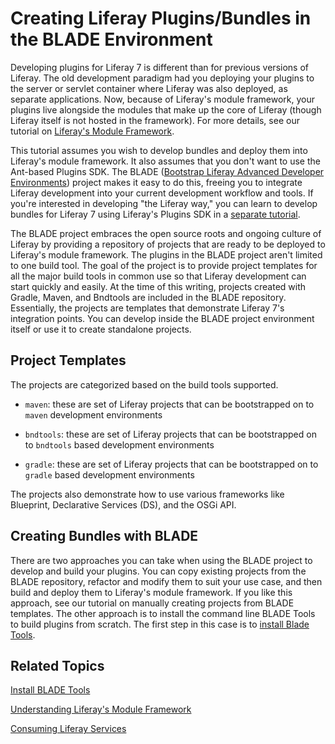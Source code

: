 # Creating Liferay Plugins/Bundles in the BLADE Environment

Developing plugins for Liferay 7 is different than for previous versions of
Liferay. The old development paradigm had you deploying your plugins to the
server or servlet container where Liferay was also deployed, as separate
applications. Now, because of Liferay's module framework, your plugins live
alongside the modules that make up the core of Liferay (though Liferay
itself is not hosted in the framework). For more details, see our tutorial on
[Liferay's Module Framework](develop/tutorials/-/knowledge_base/7-0/getting-started/intro-to-liferay-module-framework).

This tutorial assumes you wish to develop bundles and deploy them into Liferay's
module framework. It also assumes that you don't want to use the Ant-based
Plugins SDK. The BLADE ([Bootstrap Liferay Advanced Developer Environments](https://github.com/rotty3000/blade)) project makes it easy to do this, freeing you to
integrate Liferay development into your current development workflow and tools.
If you're interested in developing "the Liferay way," you can learn to develop
bundles for Liferay 7 using Liferay's Plugins SDK in a [separate tutorial](/develop/tutorials/-/knowledge_base/7-0/creating-a-simple-bundle). 

The BLADE project embraces the open source roots and ongoing culture of Liferay
by providing a repository of projects that are ready to be deployed to Liferay's
module framework. The plugins in the BLADE project aren't limited to one build
tool. The goal of the project is to provide project templates for
all the major build tools in common use so that Liferay development can start
quickly and easily. At the time of this writing, projects created with Gradle,
Maven, and Bndtools are included in the BLADE repository. Essentially, the
projects are templates that demonstrate Liferay 7's integration points. You can
develop inside the BLADE project environment itself or use it to create
standalone projects.

## Project Templates

The projects are categorized based on the build tools supported.

- `maven`: these are set of Liferay projects that can be bootstrapped on to
  `maven` development environments

- `bndtools`: these are set of Liferay projects that can be bootstrapped on to
  `bndtools` based development environments

- `gradle`: these are set of Liferay projects that can be bootstrapped on to
  `gradle` based development environments

The projects also demonstrate how to use various frameworks like Blueprint,
Declarative Services (DS), and the OSGi API.

## Creating Bundles with BLADE

There are two approaches you can take when using the BLADE project to develop
and build your plugins. You can copy existing projects from the BLADE
repository, refactor and modify them to suit your use case, and then build
and deploy them to Liferay's module framework. If you like this approach, see
our tutorial on manually creating projects from BLADE templates. The other
approach is to install the command line BLADE Tools to build plugins from
scratch. The first step in this case is to [install Blade Tools](/develop/tutorials/-/knowledge_base/7-0/installing-blade-tools).

## Related Topics

[Install BLADE Tools](/develop/tutorials/-/knowledge_base/7-0/installing-blade-tools)

[Understanding Liferay's Module Framework](/develop/tutorials/-/knowledge_base/7-0/understanding-liferays-module-framework)

[Consuming Liferay Services](/develop/tutorials/-/knowledge_base/7-0/consuming-liferay-services)

